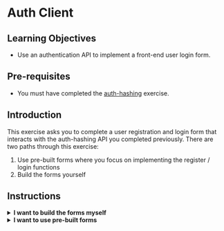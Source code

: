 # Auth Client

## Learning Objectives

- Use an authentication API to implement a front-end user login form.

## Pre-requisites

- You must have completed the [auth-hashing](https://github.com/boolean-uk/auth-hashing) exercise.

## Introduction

This exercise asks you to complete a user registration and login form that interacts with the auth-hashing API you completed previously. There are two paths through this exercise:

1. Use pre-built forms where you focus on implementing the register / login functions
2. Build the forms yourself

## Instructions

<details>

<summary><strong>I want to build the forms myself</strong></summary>

<ul>
<li>Fork this repository and clone the fork.</li>
<li>Checkout the <code>freedom</code> branch ( <code>git checkout freedom</code> )</li>
<li>Run <code>npm ci</code> to install dependencies.</li>
<li>Use <code>npm start</code> to run the app.</li>
<li>Run your <a href="https://github.com/boolean-uk/auth-hashing" target="_blank">auth-hashing</a> project in another terminal.</li>
<li>Work through each file in the <code>requirements</code> folder in numerical order.</li>
</ul>
</details>

<details>

<summary><strong>I want to use pre-built forms</strong></summary>

<ul>
<li>Fork this repository and clone the fork.</li>
<li>Run <code>npm ci</code> to install dependencies.</li>
<li>Use <code>npm start</code> to run the app.</li>
<li>Run your <a href="https://github.com/boolean-uk/auth-hashing" target="_blank">auth-hashing</a> project in another terminal.</li>
<li>Work through each file in the <code>requirements</code> folder in numerical order.</li>
</ul>
</details>
